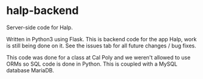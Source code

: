 # halp-backend
Server-side code for Halp.

Written in Python3 using Flask. This is backend code for the app Halp, work
is still being done on it. See the issues tab for all future changes / bug fixes.

This code was done for a class at Cal Poly and we weren't allowed to use ORMs
so SQL code is done in Python. This is coupled with a MySQL database MariaDB.
